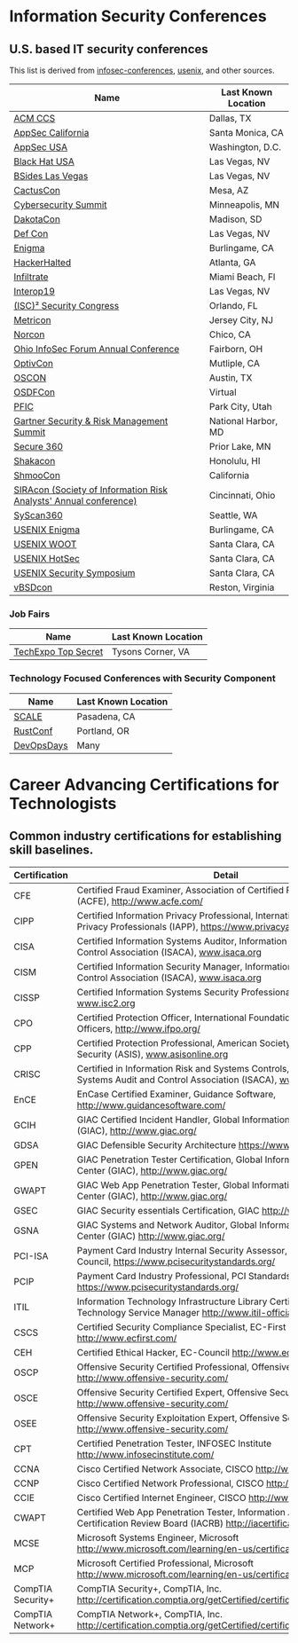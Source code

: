 # Information Security Conferences
## U.S. based IT security conferences

This list is derived from [infosec-conferences](https://infosec-conferences.com/country/united-states/), [usenix](https://www.usenix.org/conferences), and other sources.

| **Name**                                                                              | **Last Known Location**   | 
| ------------------------------------------------------------------------------------- | ------------------------- | 
| [ACM CCS](http://www.codaspy.org/)                                                    | Dallas, TX                | 
| [AppSec California](https://2019.appseccalifornia.org/)                               | Santa Monica, CA          | 
| [AppSec USA](https://appsecusa.org/)                                                  | Washington, D.C.          |
| [Black Hat USA](https://www.blackhat.com/us-19/)                                      | Las Vegas, NV             |
| [BSides Las Vegas](https://www.bsideslv.org/)                                         | Las Vegas, NV             |
| [CactusCon](https://www.cactuscon.com/)                                               | Mesa, AZ                  |
| [Cybersecurity Summit](https://cybersecuritysummit.org/)                              | Minneapolis, MN           |
| [DakotaCon](https://dakotacon.org)                                                    | Madison, SD               |
| [Def Con](https://www.defcon.org/)                                                    | Las Vegas, NV             |
| [Enigma](https://www.usenix.org/conference/enigma2019/)                               | Burlingame, CA            |
| [HackerHalted](https://www.hackerhalted.com/)                                         | Atlanta, GA               |
| [Infiltrate](https://infiltratecon.com/)                                              | Miami Beach, Fl           |
| [Interop19](https://www.interop.com/)                                                 | Las Vegas, NV             |
| [(ISC)² Security Congress](https://congress.isc2.org/events/-isc-security-congress-2019/event-summary-f1be4e92a1b54d92acdb1b8007fe91cf.aspx) | Orlando, FL |
| [Metricon](http://www.securitymetrics.org/blog/2019/01/28/metricon-x-agenda/)         | Jersey City, NJ           |
| [Norcon](http://norcon.info/)                                                         | Chico, CA                 |
| [Ohio InfoSec Forum Annual Conference](https://www.ohioinfosec.org/)                  | Fairborn, OH              |
| [OptivCon](https://www.optiv.com/our-story/events/)                                   | Mutliple, CA              |
| [OSCON](https://conferences.oreilly.com/oscon/oscon-tx)                               | Austin, TX                |
| [OSDFCon](https://www.osdfcon.org/)                                                   | Virtual                   |
| [PFIC](https://pfic-conference.com/)                                                  | Park City, Utah           |
| [Gartner Security & Risk Management Summit](https://www.gartner.com/en/conferences/na/security-risk-management-us) | National Harbor, MD |
| [Secure 360](https://secure360.org/secure360-twin-cities/)                            | Prior Lake, MN            |
| [Shakacon](https://www.shakacon.org/)                                                 | Honolulu, HI              |
| [ShmooCon](http://shmoocon.org/)                                                      | California                |
| [SIRAcon (Society of Information Risk Analysts' Annual conference)](https://societyinforisk.org/) | Cincinnati, Ohio |
| [SyScan360](https://www.syscan360.org/)                                               | Seattle, WA               |
| [USENIX Enigma](https://www.usenix.org/conference/enigma2019)                         | Burlingame, CA            |
| [USENIX WOOT](https://www.usenix.org/conference/woot19)                               | Santa Clara, CA           |
| [USENIX HotSec](https://www.usenix.org/conference/hotsec19/)                          | Santa Clara, CA           |
| [USENIX Security Symposium](https://www.usenix.org/conference/usenixsecurity19/)      | Santa Clara, CA           |
| [vBSDcon](https://www.vbsdcon.com/)                                                   | Reston, Virginia          |
            

### Job Fairs
| **Name**                             | **Last Known Location** |
| ------------------------------------ | ----------------------- |
| [TechExpo Top Secret](https://techexpousa.com/event/te-111319/?ref=infosec-conferences.com) | Tysons Corner, VA            |

### Technology Focused Conferences with Security Component
| **Name**                             | **Last Known Location** |
| ------------------------------------ | ----------------------- |
| [SCALE](https://socallinuxexpo.org/) | Pasadena, CA            |
| [RustConf](http://rustconf.com/)     | Portland, OR            |
| [DevOpsDays](https://devopsdays.org/)| Many                    |


# Career Advancing Certifications for Technologists
## Common industry certifications for establishing skill baselines.

| Certification     | Detail                                                                                                                                     | 
|-------------------|--------------------------------------------------------------------------------------------------------------------------------------------| 
| CFE               | Certified Fraud Examiner, Association of Certified Fraud Examiners (ACFE), http://www.acfe.com/                                            | 
| CIPP              | Certified Information Privacy Professional, International Association of Privacy Professionals (IAPP), https://www.privacyassociation.org/ | 
| CISA              | Certified Information Systems Auditor, Information Systems Audit and Control Association (ISACA), www.isaca.org                            | 
| CISM              | Certified Information Security Manager, Information Systems Audit and Control Association (ISACA), www.isaca.org                           | 
| CISSP             | Certified Information Systems Security Professional, ISC2, www.isc2.org                                                                    | 
| CPO               | Certified Protection Officer, International Foundation for Protection Officers, http://www.ifpo.org/                                       | 
| CPP               | Certified Protection Professional, American Society for Industrial Security (ASIS), www.asisonline.org                                     | 
| CRISC             | Certified in Information Risk and Systems Controls, Information Systems Audit and Control Association (ISACA), www.isaca.org               | 
| EnCE              | EnCase Certified Examiner, Guidance Software, http://www.guidancesoftware.com/                                                             | 
| GCIH              | GIAC Certified Incident Handler, Global Information Assurance Center (GIAC), http://www.giac.org/                                          | 
| GDSA              | GIAC Defensible Security Architecture https://www.giac.org                                                                                 |
| GPEN              | GIAC Penetration Tester Certification, Global Information Assurance Center (GIAC), http://www.giac.org/                                    | 
| GWAPT             | GIAC Web App Penetration Tester, Global Information Assurance Center (GIAC), http://www.giac.org/                                          | 
| GSEC              | GIAC Security essentials Certification, GIAC http://www.giac.org/                                                                          | 
| GSNA              | GIAC Systems and Network Auditor, Global Information Assurance Center (GIAC) http://www.giac.org/                                          | 
| PCI-ISA           | Payment Card Industry Internal Security Assessor, PCI Standards Council, https://www.pcisecuritystandards.org/                             | 
| PCIP              | Payment Card Industry Professional, PCI Standards Council, https://www.pcisecuritystandards.org/                                           | 
| ITIL              | Information Technology Infrastructure Library Certification, Information Technology Service Manager http://www.itil-officialsite.com/      | 
| CSCS              | Certified Security Compliance Specialist, EC-First http://www.ecfirst.com/                                                                 | 
| CEH               | Certified Ethical Hacker, EC-Council http://www.eccouncil.org/                                                                             | 
| OSCP              | Offensive Security Certified Professional, Offensive Security Ltd. http://www.offensive-security.com/                                      | 
| OSCE              | Offensive Security Certified Expert, Offensive Security Ltd. http://www.offensive-security.com/                                            | 
| OSEE              | Offensive Security Exploitation Expert, Offensive Security Ltd. http://www.offensive-security.com/                                         | 
| CPT               | Certified Penetration Tester, INFOSEC Institute http://www.infosecinstitute.com/                                                           | 
| CCNA              | Cisco Certified Network Associate, CISCO http://www.cisco.com/                                                                             | 
| CCNP              | Cisco Certified Network Professional, CISCO http://www.cisco.com/                                                                          | 
| CCIE              | Cisco Certified Internet Engineer, CISCO http://www.cisco.com/                                                                             | 
| CWAPT             | Certified Web App Penetration Tester, Information Assurance Certification Review Board (IACRB) http://iacertification.org/                 | 
| MCSE              | Microsoft Systems Engineer, Microsoft http://www.microsoft.com/learning/en-us/certification-overview.aspx                                  | 
| MCP               | Microsoft Certified Professional, Microsoft http://www.microsoft.com/learning/en-us/certification-overview.aspx                            | 
| CompTIA Security+ | CompTIA Security+, CompTIA, Inc. http://certification.comptia.org/getCertified/certifications/security.aspx                                | 
| CompTIA Network+  | CompTIA Network+, CompTIA, Inc. http://certification.comptia.org/getCertified/certifications/network.aspx                                  | 

